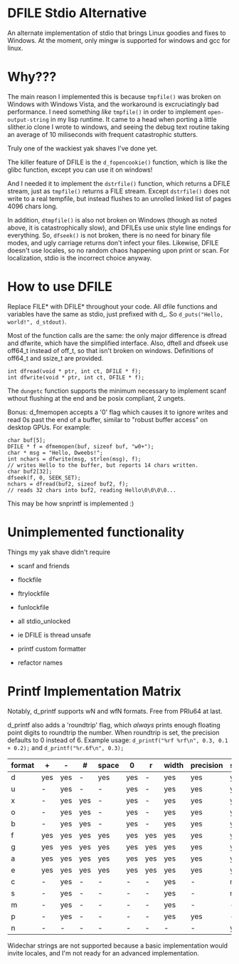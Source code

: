 # DFILE Stdio Alternative

An alternate implementation of stdio that brings Linux goodies and fixes to Windows. At the moment, only mingw is supported for windows and gcc for linux.

# Why???

The main reason I implemented this is because `tmpfile()` was broken on Windows with Windows Vista, and the workaround is excruciatingly bad performance. I need something _like_ `tmpfile()` in order to implement `open-output-string` in my lisp runtime. It came to a head when porting a little slither.io clone I wrote to windows, and seeing the debug text routine taking an average of 10 miliseconds with frequent catastrophic stutters.

Truly one of the wackiest yak shaves I've done yet.

The killer feature of DFILE is the `d_fopencookie()` function, which is like the glibc function, except you can use it on windows!

And I needed it to implement the `dstrfile()` function, which returns a DFILE stream, just as `tmpfile()` returns a FILE stream. Except `dstrfile()` does not write to a real tempfile, but instead flushes to an unrolled linked list of pages 4096 chars long.

In addition, `dtmpfile()` is also not broken on Windows (though as noted above, it is catastrophically slow), and DFILEs use unix style line endings for everything. So, `dfseek()` is not broken, there is no need for binary file modes, and ugly carriage returns don't infect your files. Likewise, DFILE doesn't use locales, so no random chaos happening upon print or scan. For localization, stdio is the incorrect choice anyway.

# How to use DFILE

Replace FILE* with DFILE* throughout your code. All dfile functions and variables have the same as stdio, just prefixed with d_. So `d_puts("Hello, world!", d_stdout)`.

Most of the function calls are the same: the only major difference is dfread and dfwrite, which have the simplified interface. Also, dftell and dfseek use off64\_t instead of off\_t, so that isn't broken on windows. Definitions of off64\_t and ssize\_t are provided.

```
int dfread(void * ptr, int ct, DFILE * f);
int dfwrite(void * ptr, int ct, DFILE * f);
```

The `dungetc` function supports the minimum necessary to implement scanf wthout flushing at the end and be posix compliant, 2 ungets.

Bonus: d\_fmemopen accepts a '0' flag which causes it to ignore writes and read 0s past the end of a buffer, similar to "robust buffer access" on desktop GPUs. For example:
```
char buf[5];
DFILE * f = dfmemopen(buf, sizeof buf, "w0+");
char * msg = "Hello, Dweebs!";
int nchars = dfwrite(msg, strlen(msg), f);
// writes Hello to the buffer, but reports 14 chars written.
char buf2[32];
dfseek(f, 0, SEEK_SET);
nchars = dfread(buf2, sizeof buf2, f);
// reads 32 chars into buf2, reading Hello\0\0\0\0...
```
This may be how snprintf is implemented :)

# Unimplemented functionality

Things my yak shave didn't require

* scanf and friends

* flockfile
* ftrylockfile
* funlockfile
* all stdio\_unlocked
* ie DFILE is thread unsafe
* printf custom formatter
* refactor names

# Printf Implementation Matrix

Notably, d\_printf supports wN and wfN formats. Free from PRIu64 at last.

d\_printf also adds a 'roundtrip' flag, which *always* prints enough floating point digits to roundtrip the number. When roundtrip is set, the precision defaults to 0 instead of 6. Example usage: `d_printf("%rf %rf\n", 0.3, 0.1 + 0.2);` and `d_printf("%r.6f\n", 0.3);`

| format | + | - | \# | space | 0 | r | width | precision | size |
|--------|---|---|----|-------|---|---|-------|-----------|------|
| d      |yes|yes| -  | yes   |yes| - | yes   | yes       | yes  |
| u      | - |yes| -  |  -    |yes| - | yes   | yes       | yes  |
| x      | - |yes|yes |  -    |yes| - | yes   | yes       | yes  |
| o      | - |yes|yes |  -    |yes| - | yes   | yes       | yes  |
| b      | - |yes|yes |  -    |yes| - | yes   | yes       | yes  |
| f      |yes|yes|yes | yes   |yes|yes| yes   | yes       | yes  |
| g      |yes|yes|yes | yes   |yes|yes| yes   | yes       | yes  |
| a      |yes|yes|yes | yes   |yes|yes| yes   | yes       | yes  |
| e      |yes|yes|yes | yes   |yes|yes| yes   | yes       | yes  |
| c      | - |yes| -  |  -    | - | - | yes   |  -        | no   |
| s      | - |yes| -  |  -    | - | - | yes   |  -        | no   |
| m      | - |yes| -  |  -    | - | - | yes   |  -        |  -   |
| p      | - |yes| -  |  -    | - | - | yes   | yes       |  -   |
| n      | - | - | -  |  -    | - | - |  -    |  -        | yes  |

Widechar strings are not supported because a basic implementation would invite locales, and I'm not ready for an advanced implementation.
